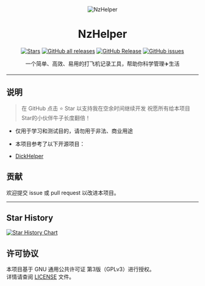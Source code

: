 <div align="center">

![NzHelper](https://socialify.git.ci/bug-bit/NzHelper/image?description=1&font=Inter&forks=1&language=1&name=1&owner=1&stargazers=1&theme=Auto)

# NzHelper

[![Stars](https://img.shields.io/github/stars/bug-bit/NzHelper?label=stars)](https://github.com/bug-bit/NzHelper)
<a href="https://github.com/bug-bit/NzHelper/releases"><img alt="GitHub all releases" src="https://img.shields.io/github/downloads/bug-bit/NzHelper/total?label=Downloads"></a>
[![GitHub Release](https://img.shields.io/github/v/release/bug-bit/NzHelper)](https://github.com/bug-bit/NzHelper/releases)
<a href="https://github.com/bug-bit/NzHelper/issues"><img alt="GitHub issues" src="https://img.shields.io/github/issues/bug-bit/NzHelper"></a>

一个简单、高效、易用的打飞机记录工具，帮助你科学管理✈️生活

</div>

---

## 说明
> 在 GitHub 点击 ⭐ Star 以支持我在空余时间继续开发
> 祝愿所有给本项目Star的小伙伴牛子长度翻倍！
- 仅用于学习和测试目的，请勿用于非法、商业用途
  
- 本项目参考了以下开源项目：
- [DickHelper](https://github.com/zzzdajb/DickHelper)


## 贡献
欢迎提交 issue 或 pull request 以改进本项目。

---

## Star History

[![Star History Chart](https://api.star-history.com/svg?repos=bug-bit/NzHelper&type=Timeline)](https://star-history.com/#bug-bit/NzHelper&Timeline)

## 许可协议

本项目基于 GNU 通用公共许可证 第3版（GPLv3）进行授权。  
详情请查阅 [LICENSE](LICENSE) 文件。
